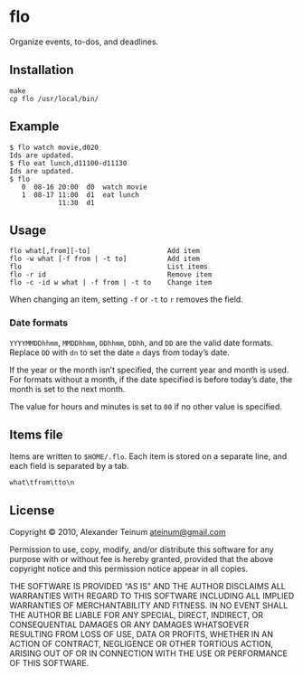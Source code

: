 # flo

Organize events, to-dos, and deadlines.

## Installation

    make
    cp flo /usr/local/bin/

## Example

    $ flo watch movie,d020
    Ids are updated.
    $ flo eat lunch,d11100-d11130
    Ids are updated.
    $ flo
       0  08-16 20:00  d0  watch movie
       1  08-17 11:00  d1  eat lunch
                11:30  d1

## Usage

    flo what[,from][-to]                   Add item
    flo -w what [-f from | -t to]          Add item
    flo                                    List items
    flo -r id                              Remove item
    flo -c -id w what | -f from | -t to    Change item

When changing an item, setting `-f` or `-t` to `r` removes the field.

### Date formats

`YYYYMMDDhhmm`, `MMDDhhmm`, `DDhhmm`, `DDhh`, and `DD` are the valid date
formats. Replace `DD` with `dn` to set the date `n` days from today’s date.

If the year or the month isn’t specified, the current year and month is used.
For formats without a month, if the date specified is before today’s date, the
month is set to the next month.

The value for hours and minutes is set to `00` if no other value is specified.

## Items file

Items are written to `$HOME/.flo`. Each item is stored on a separate line, and
each field is separated by a tab.

    what\tfrom\tto\n

## License

Copyright © 2010, Alexander Teinum <ateinum@gmail.com>

Permission to use, copy, modify, and/or distribute this software for any purpose
with or without fee is hereby granted, provided that the above copyright notice
and this permission notice appear in all copies.

THE SOFTWARE IS PROVIDED “AS IS” AND THE AUTHOR DISCLAIMS ALL WARRANTIES WITH
REGARD TO THIS SOFTWARE INCLUDING ALL IMPLIED WARRANTIES OF MERCHANTABILITY AND
FITNESS. IN NO EVENT SHALL THE AUTHOR BE LIABLE FOR ANY SPECIAL, DIRECT,
INDIRECT, OR CONSEQUENTIAL DAMAGES OR ANY DAMAGES WHATSOEVER RESULTING FROM LOSS
OF USE, DATA OR PROFITS, WHETHER IN AN ACTION OF CONTRACT, NEGLIGENCE OR OTHER
TORTIOUS ACTION, ARISING OUT OF OR IN CONNECTION WITH THE USE OR PERFORMANCE OF
THIS SOFTWARE.
